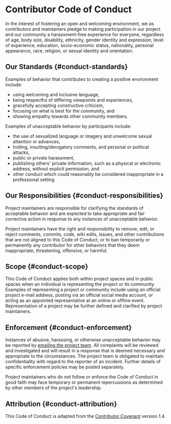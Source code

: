 # Contributor Code of Conduct

In the interest of fostering an open and welcoming environment, we as
contributors and maintainers pledge to making participation in our project and
our community a harassment-free experience for everyone, regardless of age, body
size, disability, ethnicity, gender identity and expression, level of
experience, education, socio-economic status, nationality, personal appearance,
race, religion, or sexual identity and orientation.

## Our Standards {#conduct-standards}

Examples of behavior that contributes to creating a positive environment
include:

* using welcoming and inclusive language,
* being respectful of differing viewpoints and experiences,
* gracefully accepting constructive criticism,
* focusing on what is best for the community, and
* showing empathy towards other community members.

Examples of unacceptable behavior by participants include:

* the use of sexualized language or imagery and unwelcome sexual
  attention or advances,
* trolling, insulting/derogatory comments, and personal or political
  attacks,
* public or private harassment,
* publishing others' private information, such as a physical or
  electronic address, without explicit permission, and
* other conduct which could reasonably be considered inappropriate in
  a professional setting

## Our Responsibilities {#conduct-responsibilities}

Project maintainers are responsible for clarifying the standards of acceptable
behavior and are expected to take appropriate and fair corrective action in
response to any instances of unacceptable behavior.

Project maintainers have the right and responsibility to remove, edit, or reject
comments, commits, code, wiki edits, issues, and other contributions that are
not aligned to this Code of Conduct, or to ban temporarily or permanently any
contributor for other behaviors that they deem inappropriate, threatening,
offensive, or harmful.

## Scope {#conduct-scope}

This Code of Conduct applies both within project spaces and in public spaces
when an individual is representing the project or its community. Examples of
representing a project or community include using an official project e-mail
address, posting via an official social media account, or acting as an appointed
representative at an online or offline event. Representation of a project may be
further defined and clarified by project maintainers.

## Enforcement {#conduct-enforcement}

Instances of abusive, harassing, or otherwise unacceptable behavior may be
reported by [emailing the project team](mailto:gvwilson@third-bit.com). All
complaints will be reviewed and investigated and will result in a response that
is deemed necessary and appropriate to the circumstances. The project team is
obligated to maintain confidentiality with regard to the reporter of an
incident.  Further details of specific enforcement policies may be posted
separately.

Project maintainers who do not follow or enforce the Code of Conduct in good
faith may face temporary or permanent repercussions as determined by other
members of the project's leadership.

## Attribution {#conduct-attribution}

This Code of Conduct is adapted from the
[Contributor Covenant](https://www.contributor-covenant.org) version 1.4.
